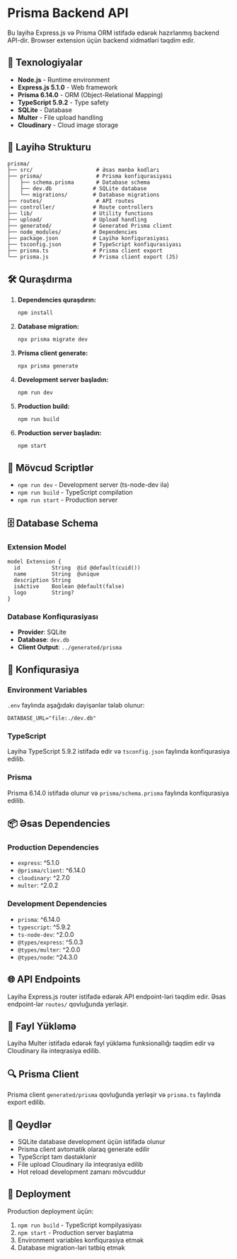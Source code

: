# Prisma Backend API

Bu layihə Express.js və Prisma ORM istifadə edərək hazırlanmış backend API-dir. Browser extension üçün backend xidmətləri təqdim edir.

## 🚀 Texnologiyalar

- **Node.js** - Runtime environment
- **Express.js 5.1.0** - Web framework
- **Prisma 6.14.0** - ORM (Object-Relational Mapping)
- **TypeScript 5.9.2** - Type safety
- **SQLite** - Database
- **Multer** - File upload handling
- **Cloudinary** - Cloud image storage

## 📁 Layihə Strukturu

```
prisma/
├── src/                    # Əsas mənbə kodları
├── prisma/                 # Prisma konfiqurasiyası
│   ├── schema.prisma       # Database schema
│   ├── dev.db             # SQLite database
│   └── migrations/        # Database migrations
├── routes/                 # API routes
├── controller/            # Route controllers
├── lib/                   # Utility functions
├── upload/                # Upload handling
├── generated/             # Generated Prisma client
├── node_modules/          # Dependencies
├── package.json           # Layihə konfiqurasiyası
├── tsconfig.json          # TypeScript konfiqurasiyası
├── prisma.ts              # Prisma client export
└── prisma.js              # Prisma client export (JS)
```

## 🛠️ Quraşdırma

1. **Dependencies quraşdırın:**
   ```bash
   npm install
   ```

2. **Database migration:**
   ```bash
   npx prisma migrate dev
   ```

3. **Prisma client generate:**
   ```bash
   npx prisma generate
   ```

4. **Development server başladın:**
   ```bash
   npm run dev
   ```

5. **Production build:**
   ```bash
   npm run build
   ```

6. **Production server başladın:**
   ```bash
   npm start
   ```

## 📜 Mövcud Scriptlər

- `npm run dev` - Development server (ts-node-dev ilə)
- `npm run build` - TypeScript compilation
- `npm run start` - Production server

## 🗄️ Database Schema

### Extension Model
```prisma
model Extension {
  id          String  @id @default(cuid())
  name        String  @unique
  description String
  isActive    Boolean @default(false)
  logo        String?
}
```

### Database Konfiqurasiyası
- **Provider**: SQLite
- **Database**: `dev.db`
- **Client Output**: `../generated/prisma`

## 🔧 Konfiqurasiya

### Environment Variables
`.env` faylında aşağıdakı dəyişənlər tələb olunur:
```env
DATABASE_URL="file:./dev.db"
```

### TypeScript
Layihə TypeScript 5.9.2 istifadə edir və `tsconfig.json` faylında konfiqurasiya edilib.

### Prisma
Prisma 6.14.0 istifadə olunur və `prisma/schema.prisma` faylında konfiqurasiya edilib.

## 📦 Əsas Dependencies

### Production Dependencies
- `express`: ^5.1.0
- `@prisma/client`: ^6.14.0
- `cloudinary`: ^2.7.0
- `multer`: ^2.0.2

### Development Dependencies
- `prisma`: ^6.14.0
- `typescript`: ^5.9.2
- `ts-node-dev`: ^2.0.0
- `@types/express`: ^5.0.3
- `@types/multer`: ^2.0.0
- `@types/node`: ^24.3.0

## 🌐 API Endpoints

Layihə Express.js router istifadə edərək API endpoint-ləri təqdim edir. Əsas endpoint-lər `routes/` qovluğunda yerləşir.

## 📁 Fayl Yükləmə

Layihə Multer istifadə edərək fayl yükləmə funksionallığı təqdim edir və Cloudinary ilə inteqrasiya edilib.

## 🔍 Prisma Client

Prisma client `generated/prisma` qovluğunda yerləşir və `prisma.ts` faylında export edilib.

## 📝 Qeydlər

- SQLite database development üçün istifadə olunur
- Prisma client avtomatik olaraq generate edilir
- TypeScript tam dəstəklənir
- File upload Cloudinary ilə inteqrasiya edilib
- Hot reload development zamanı mövcuddur

## 🚀 Deployment

Production deployment üçün:
1. `npm run build` - TypeScript kompilyasiyası
2. `npm start` - Production server başlatma
3. Environment variables konfiqurasiya etmək
4. Database migration-ləri tətbiq etmək
